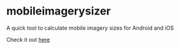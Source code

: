mobileimagerysizer
==================

A quick tool to calculate mobile imagery sizes for Android and iOS

Check it out [here](http://zorfling.github.io/mobileimagerysizer)
